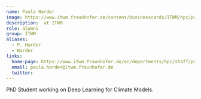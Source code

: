 ```yaml
---
name: Paula Harder
image: https://www.itwm.fraunhofer.de/content/businesscards/ITWM/hpc/paula_harder/jcr:content/businesscard/image.img.1col.jpg/1683283106996/230x230-itwm-hpc-harder-paula.jpg
description:  at ITWM
role: alumni
group: ITWM
aliases:
  - P. Harder
  - Harder
links:
  home-page: https://www.itwm.fraunhofer.de/en/departments/hpc/staff/paula-harder.html
  email: paula.harder@itwm.fraunhofer.de
  twitter: 
---
```


PhD Student working on Deep Learning for Climate Models.
